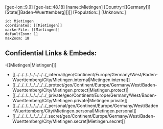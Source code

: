﻿---
location: [48.18,9.9]
mapzoom: [7,12] 
mapmarker: city 
type: City
tags:
- geo/City


SpocWebEntityId: 32472
isDeleted: false
confidential: public

---
[geo-lon::9.9]
[geo-lat::48.18]
[name::Mietingen]
[Country::[[Germany]]]
[State[[Baden-Wuerttemberg]]]]]
[Population::]
[Unknown::]


```leaflet
id: Mietingen
coordinates: [[Mietingen]]
markerFile: [[Mietingen]]
defaultZoom: 11 
maxZoom: 18
```


## Confidential Links & Embeds: 
-[[Mietingen|Mietingen]]] 
- [[../../../../../../../../_internal/geo/Continent/Europe/Germany/West/Baden-Wuerttemberg/City/Mietingen.internal|Mietingen.internal]] 
- [[../../../../../../../../_protect/geo/Continent/Europe/Germany/West/Baden-Wuerttemberg/City/Mietingen.protect|Mietingen.protect]] 
- [[../../../../../../../../_private/geo/Continent/Europe/Germany/West/Baden-Wuerttemberg/City/Mietingen.private|Mietingen.private]] 
- [[../../../../../../../../_personal/geo/Continent/Europe/Germany/West/Baden-Wuerttemberg/City/Mietingen.personal|Mietingen.personal]] 
- [[../../../../../../../../_secret/geo/Continent/Europe/Germany/West/Baden-Wuerttemberg/City/Mietingen.secret|Mietingen.secret]] 
